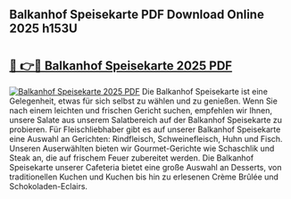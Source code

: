 ## Balkanhof Speisekarte PDF Download Online 2025 h153U

# <h2><a href="http://gcaze9i.nevu.top/?p=Balkanhof+Speisekarte">🔗 👉🔴 Balkanhof Speisekarte 2025 PDF</a></h2>

[![Balkanhof Speisekarte 2025 PDF](https://i.imgur.com/dBaPXMq.png)](http://gcaze9i.nevu.top/?p=Balkanhof+Speisekarte)
Die Balkanhof Speisekarte ist eine Gelegenheit, etwas für sich selbst zu wählen und zu genießen. Wenn Sie nach einem leichten und frischen Gericht suchen, empfehlen wir Ihnen, unsere Salate aus unserem Salatbereich auf der Balkanhof Speisekarte zu probieren. Für Fleischliebhaber gibt es auf unserer Balkanhof Speisekarte eine Auswahl an Gerichten: Rindfleisch, Schweinefleisch, Huhn und Fisch. Unseren Auserwählten bieten wir Gourmet-Gerichte wie Schaschlik und Steak an, die auf frischem Feuer zubereitet werden. Die Balkanhof Speisekarte unserer Cafeteria bietet eine große Auswahl an Desserts, von traditionellen Kuchen und Kuchen bis hin zu erlesenen Crème Brûlée und Schokoladen-Eclairs.

